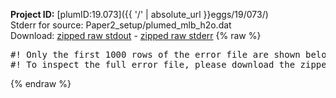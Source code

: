 **Project ID:** [plumID:19.073]({{ '/' | absolute_url }}eggs/19/073/)  
Stderr for source:  Paper2_setup/plumed_mlb_h2o.dat   
Download: [zipped raw stdout](plumed_mlb_h2o.dat.plumed.stdout.txt.zip) - [zipped raw stderr](plumed_mlb_h2o.dat.plumed.stderr.txt.zip) 
{% raw %}
<pre>
#! Only the first 1000 rows of the error file are shown below
#! To inspect the full error file, please download the zipped raw stderr file above
</pre>
{% endraw %}

